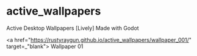 # active_wallpapers
Active Desktop Wallpapers [Lively] Made with Godot

<a href="https://rustyraygun.github.io/active_wallpapers/wallpaper_001/" target=_"blank"> Wallpaper 01 </a>
